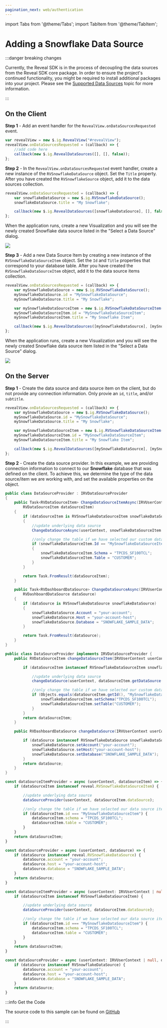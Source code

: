 ```yaml
---
pagination_next: web/authentication
---
```


import Tabs from '@theme/Tabs';
import TabItem from '@theme/TabItem';

# Adding a Snowflake Data Source

:::danger breaking changes

Currently, the Reveal SDK is in the process of decoupling the data sources from the Reveal SDK core package. In order to ensure the project's continued functionality, you might be required to install additional packages into your project. Please see the [Supported Data Sources](web/datasources.md#supported-data-sources) topic for more information.

:::

## On the Client

**Step 1** - Add an event handler for the `RevealView.onDataSourcesRequested` event.

```js
var revealView = new $.ig.RevealView("#revealView");
revealView.onDataSourcesRequested = (callback) => {
    //add code here
    callback(new $.ig.RevealDataSources([], [], false));
};
```

**Step 2** - In the `RevealView.onDataSourcesRequested` event handler, create a new instance of the `RVSnowflakeDataSource` object. Set the `Title` property. After you have created the `RVSnowflakeSource` object, add it to the data sources collection.

```js
revealView.onDataSourcesRequested = (callback) => {
    var snowflakeDataSource = new $.ig.RVSnowflakeDataSource();
    snowflakeDataSource.title = "My Snowflake";

    callback(new $.ig.RevealDataSources([snowflakeDataSource], [], false));
};
```

When the application runs, create a new Visualization and you will see the newly created Snowflake data source listed in the "Select a Data Source" dialog.

![](images/snowflake-data-source.jpg)

**Step 3** - Add a new Data Source Item by creating a new instance of the `RVSnowflakeDataSourceItem` object. Set the `Id` and `Title` properties that correspond to your database table. After you have created the `RVSnowflakeDataSourceItem` object, add it to the data source items collection.

```js
revealView.onDataSourcesRequested = (callback) => {
    var mySnowflakeDataSource = new $.ig.RVSnowflakeDataSource();
    mySnowflakeDataSource.id = "MySnowflakeDataSource";
    mySnowflakeDataSource.title = "My Snowflake";

    var mySnowflakeDataSourceItem = new $.ig.RVSnowflakeDataSourceItem(mySnowflakeDataSource);
    mySnowflakeDataSourceItem.id = "MySnowflakeDataSourceItem";
    mySnowflakeDataSourceItem.title = "My Snowflake Item";

    callback(new $.ig.RevealDataSources([mySnowflakeDataSource], [mySnowflakeDataSourceItem], true));
};
```

When the application runs, create a new Visualization and you will see the newly created Snowflake data source item listed in the "Select a Data Source" dialog.

![](images/snowflake-data-source-item.jpg)

## On the Server

**Step 1** - Create the data source and data source item on the client, but do not provide any connection information. Only provie an `id`, `title`, and/or `subtitle`.

```js
revealView.onDataSourcesRequested = (callback) => {
    var mySnowflakeDataSource = new $.ig.RVSnowflakeDataSource();
    mySnowflakeDataSource.id = "MySnowflakeDataSource";
    mySnowflakeDataSource.title = "My Snowflake";

    var mySnowflakeDataSourceItem = new $.ig.RVSnowflakeDataSourceItem(mySnowflakeDataSource);
    mySnowflakeDataSourceItem.id = "MySnowflakeDataSourceItem";
    mySnowflakeDataSourceItem.title = "My Snowflake Item";

    callback(new $.ig.RevealDataSources([mySnowflakeDataSource], [mySnowflakeDataSourceItem], true));
};
```

**Step 2** - Create the data source provider. In this example, we are providing connection information to connect to our **Snowflake** database that was defined on the client. To achieve this, we determine the type of the data source/item we are working with, and set the available properties on the object.

<Tabs groupId="code" queryString>
  <TabItem value="aspnet" label="ASP.NET" default>

```cs
public class DataSourceProvider : IRVDataSourceProvider
{
    public Task<RVDataSourceItem> ChangeDataSourceItemAsync(IRVUserContext userContext, string dashboardId,
        RVDataSourceItem dataSourceItem)
    {
        if (dataSourceItem is RVSnowflakeDataSourceItem snowflakeDataSourceItem)
        {
            //update underlying data source
            ChangeDataSourceAsync(userContext, snowflakeDataSourceItem.DataSource);

            //only change the table if we have selected our custom data source item
            if (snowflakeDataSourceItem.Id == "MySnowflakeDataSourceItem")
            {
                snowflakeDataSourceItem.Schema = "TPCDS_SF100TCL";
                snowflakeDataSourceItem.Table = "CUSTOMER";
            }
        }

        return Task.FromResult(dataSourceItem);
    }

    public Task<RVDashboardDataSource> ChangeDataSourceAsync(IRVUserContext userContext,
        RVDashboardDataSource dataSource)
    {
        if (dataSource is RVSnowflakeDataSource snowflakeDataSource)
        {
            snowflakeDataSource.Account = "your-account";
            snowflakeDataSource.Host = "your-account-host";
            snowflakeDataSource.Database = "SNOWFLAKE_SAMPLE_DATA";
        }

        return Task.FromResult(dataSource);
    }
}
```

  </TabItem>

  <TabItem value="java" label="Java">

```java
public class DataSourceProvider implements IRVDataSourceProvider {
    public RVDataSourceItem changeDataSourceItem(IRVUserContext userContext, String dashboardsID, RVDataSourceItem dataSourceItem) {

        if (dataSourceItem instanceof RVSnowflakeDataSourceItem snowflakeDataSourceItem) {

            //update underlying data source
            changeDataSource(userContext, dataSourceItem.getDataSource());

            //only change the table if we have selected our custom data source item
            if (Objects.equals(dataSourceItem.getId(), "MySnowflakeDataSourceItem")) {
                snowflakeDataSourceItem.setSchema("TPCDS_SF100TCL");
                snowflakeDataSourceItem.setTable("CUSTOMER");
            }
        }
        return dataSourceItem;
    }

    public RVDashboardDataSource changeDataSource(IRVUserContext userContext, RVDashboardDataSource dataSource) {

        if (dataSource instanceof RVSnowflakeDataSource snowflakeDataSource) {
            snowflakeDataSource.setAccount("your-account");
            snowflakeDataSource.setHost("your-account-host");
            snowflakeDataSource.setDatabase("SNOWFLAKE_SAMPLE_DATA");
        }
        return dataSource;
    }
}
```

  </TabItem>

  <TabItem value="node" label="Node.js">

```js
const dataSourceItemProvider = async (userContext, dataSourceItem) => {
    if (dataSourceItem instanceof reveal.RVSnowflakeDataSourceItem) {

        //update underlying data source
        dataSourceProvider(userContext, dataSourceItem.dataSource);

        //only change the table if we have selected our data source item
        if (dataSourceItem.id === "MySnowflakeDataSourceItem") {
            dataSourceItem.schema = "TPCDS_SF100TCL";
            dataSourceItem.table = "CUSTOMER";
        }
    }
    return dataSourceItem;
}

const dataSourceProvider = async (userContext, dataSource) => {
    if (dataSource instanceof reveal.RVSnowflakeDataSource) {
        dataSource.account = "your-account";
        dataSource.host = "your-account-host";
        dataSource.database = "SNOWFLAKE_SAMPLE_DATA";
    }
    return dataSource;
}
```

  </TabItem>

  <TabItem value="node-ts" label="Node.js - TS">    

```ts
const dataSourceItemProvider = async (userContext: IRVUserContext | null, dataSourceItem: RVDataSourceItem) => {
    if (dataSourceItem instanceof RVSnowflakeDataSourceItem) {

        //update underlying data source
        dataSourceProvider(userContext, dataSourceItem.dataSource);

        //only change the table if we have selected our data source item
        if (dataSourceItem.id === "MySnowflakeDataSourceItem") {
            dataSourceItem.schema = "TPCDS_SF100TCL";
            dataSourceItem.table = "CUSTOMER";
        }
    }
    return dataSourceItem;
}

const dataSourceProvider = async (userContext: IRVUserContext | null, dataSource: RVDashboardDataSource) => {
    if (dataSource instanceof RVSnowflakeDataSource) {
        dataSource.account = "your-account";
        dataSource.host = "your-account-host";
        dataSource.database = "SNOWFLAKE_SAMPLE_DATA";
    }
    return dataSource;
}
```

  </TabItem>

</Tabs>

:::info Get the Code

The source code to this sample can be found on [GitHub](https://github.com/RevealBi/sdk-samples-javascript/tree/main/DataSources/Snowflake)

:::
